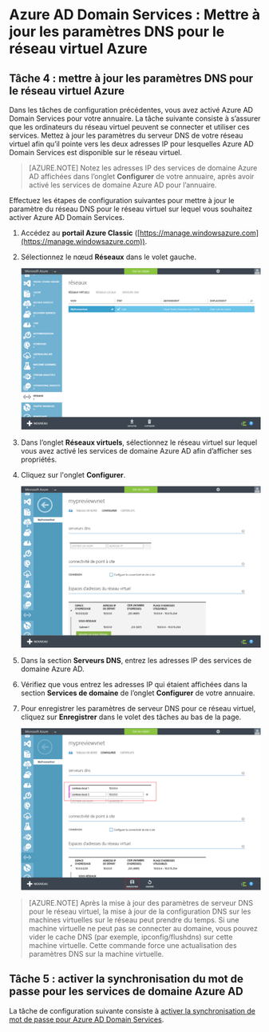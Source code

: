 <properties
	pageTitle="Services de domaine Azure AD : Activer les paramètres DNS pour le réseau virtuel Azure | Microsoft Azure"
	description="Prise en main des services de domaine Azure Active Directory"
	services="active-directory-ds"
	documentationCenter=""
	authors="mahesh-unnikrishnan"
	manager="stevenpo"
	editor="curtand"/>

<tags
	ms.service="active-directory-ds"
	ms.workload="identity"
	ms.tgt_pltfrm="na"
	ms.devlang="na"
	ms.topic="get-started-article"
	ms.date="09/21/2016"
	ms.author="maheshu"/>

# Azure AD Domain Services : Mettre à jour les paramètres DNS pour le réseau virtuel Azure

## Tâche 4 : mettre à jour les paramètres DNS pour le réseau virtuel Azure
Dans les tâches de configuration précédentes, vous avez activé Azure AD Domain Services pour votre annuaire. La tâche suivante consiste à s’assurer que les ordinateurs du réseau virtuel peuvent se connecter et utiliser ces services. Mettez à jour les paramètres du serveur DNS de votre réseau virtuel afin qu’il pointe vers les deux adresses IP pour lesquelles Azure AD Domain Services est disponible sur le réseau virtuel.

> [AZURE.NOTE] Notez les adresses IP des services de domaine Azure AD affichées dans l’onglet **Configurer** de votre annuaire, après avoir activé les services de domaine Azure AD pour l’annuaire.

Effectuez les étapes de configuration suivantes pour mettre à jour le paramètre du réseau DNS pour le réseau virtuel sur lequel vous souhaitez activer Azure AD Domain Services.

1. Accédez au **portail Azure Classic** ([https://manage.windowsazure.com](https://manage.windowsazure.com)).

2. Sélectionnez le nœud **Réseaux** dans le volet gauche.

    ![Nœud Réseaux virtuels](./media/active-directory-domain-services-getting-started/virtual-network-select.png)

3. Dans l’onglet **Réseaux virtuels**, sélectionnez le réseau virtuel sur lequel vous avez activé les services de domaine Azure AD afin d’afficher ses propriétés.

4. Cliquez sur l'onglet **Configurer**.

    ![Nœud Réseaux virtuels](./media/active-directory-domain-services-getting-started/virtual-network-configure-tab.png)

5. Dans la section **Serveurs DNS**, entrez les adresses IP des services de domaine Azure AD.

6. Vérifiez que vous entrez les adresses IP qui étaient affichées dans la section **Services de domaine** de l’onglet **Configurer** de votre annuaire.

7. Pour enregistrer les paramètres de serveur DNS pour ce réseau virtuel, cliquez sur **Enregistrer** dans le volet des tâches au bas de la page.

   ![Mettez à jour les paramètres du serveur DNS pour le réseau virtuel.](./media/active-directory-domain-services-getting-started/update-dns.png)

> [AZURE.NOTE] Après la mise à jour des paramètres de serveur DNS pour le réseau virtuel, la mise à jour de la configuration DNS sur les machines virtuelles sur le réseau peut prendre du temps. Si une machine virtuelle ne peut pas se connecter au domaine, vous pouvez vider le cache DNS (par exemple, ipconfig/flushdns) sur cette machine virtuelle. Cette commande force une actualisation des paramètres DNS sur la machine virtuelle.


## Tâche 5 : activer la synchronisation du mot de passe pour les services de domaine Azure AD
La tâche de configuration suivante consiste à [activer la synchronisation de mot de passe pour Azure AD Domain Services](active-directory-ds-getting-started-password-sync.md).

<!---HONumber=AcomDC_0928_2016-->